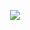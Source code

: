 <p align=center>
  <img src="https://github-readme-stats.vercel.app/api?username=zac694&hide_border=true&theme=dark&line_height=20&show_icons=true"/><br/>
</p>
